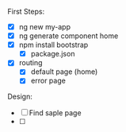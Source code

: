 First Steps:
  * [X] ng new my-app       
  * [X] ng generate component home 
  * [X] npm install bootstrap
    * [X] package.json
  * [X] routing
    * [X] default page (home)
    * [X] error page

Design:
  * [ ] Find saple page
  * [ ] 